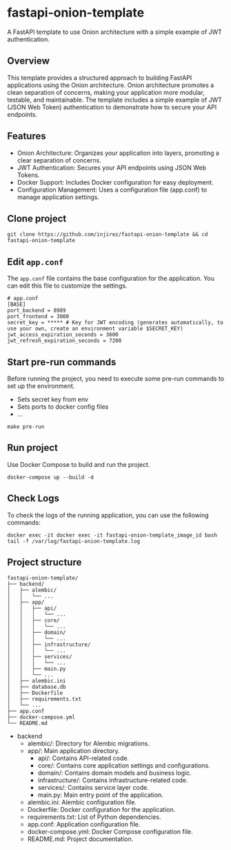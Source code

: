 # fastapi-onion-template
A FastAPI template to use Onion architecture with a simple example of JWT authentication.

## Overview
This template provides a structured approach to building FastAPI applications using the Onion architecture. Onion architecture promotes a clean separation of concerns, making your application more modular, testable, and maintainable. The template includes a simple example of JWT (JSON Web Token) authentication to demonstrate how to secure your API endpoints.

## Features
- Onion Architecture: Organizes your application into layers, promoting a clear separation of concerns.
- JWT Authentication: Secures your API endpoints using JSON Web Tokens.
- Docker Support: Includes Docker configuration for easy deployment.
- Configuration Management: Uses a configuration file (app.conf) to manage application settings.

## Clone project
```
git clone https://github.com/injirez/fastapi-onion-template && cd fastapi-onion-template
```

## Edit ```app.conf```
The ```app.conf``` file contains the base configuration for the application. You can edit this file to customize the settings.
```editorconfig
# app.conf
[BASE]
port_backend = 8989
port_frontend = 3000
secret_key = ***** # Key for JWT encoding (generates automatically, to use your own, create an environment variable $SECRET_KEY)
jwt_access_expiration_seconds = 3600
jwt_refresh_expiration_seconds = 7200
```

## Start pre-run commands
Before running the project, you need to execute some pre-run commands to set up the environment.
- Sets secret key from env
- Sets ports to docker config files
- ...
```commandline
make pre-run
```

## Run project
Use Docker Compose to build and run the project.
```commandline
docker-compose up --build -d
```

## Check Logs
To check the logs of the running application, you can use the following commands:
```commandline
docker exec -it docker exec -it fastapi-onion-template_image_id bash
tail -f /var/log/fastapi-onion-template.log
```

## Project structure
```commandline
fastapi-onion-template/
├── backend/
│   ├── alembic/
│   │   └── ...
│   ├── app/
│   │   ├── api/
│   │   │   └── ...
│   │   ├── core/
│   │   │   └── ...
│   │   ├── domain/
│   │   │   └── ...
│   │   ├── infrastructure/
│   │   │   └── ...
│   │   ├── services/
│   │   │   └── ...
│   │   ├── main.py
│   │   └── ...
│   ├── alembic.ini
│   ├── database.db
│   ├── Dockerfile
│   ├── requirements.txt
│   └── ...
├── app.conf
├── docker-compose.yml
└── README.md
```
- backend 
  - alembic/: Directory for Alembic migrations. 
  - app/: Main application directory.
      - api/: Contains API-related code.
      - core/: Contains core application settings and configurations.
      - domain/: Contains domain models and business logic.
      - infrastructure/: Contains infrastructure-related code.
      - services/: Contains service layer code.
      - main.py: Main entry point of the application.
  - alembic.ini: Alembic configuration file.
  - Dockerfile: Docker configuration for the application.
  - requirements.txt: List of Python dependencies.
  - app.conf: Application configuration file.
  - docker-compose.yml: Docker Compose configuration file. 
  - README.md: Project documentation.